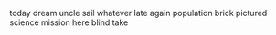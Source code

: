 today dream uncle sail whatever late again population brick pictured science mission here blind take